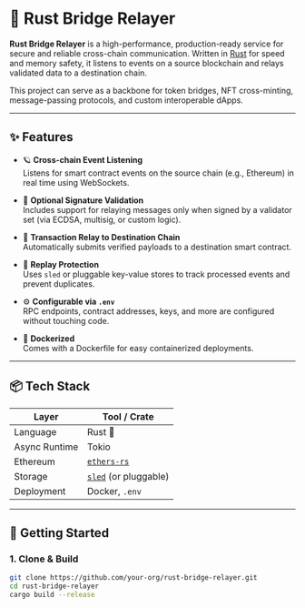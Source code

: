 # 🌉 Rust Bridge Relayer

**Rust Bridge Relayer** is a high-performance, production-ready service for secure and reliable cross-chain communication. Written in [Rust](https://www.rust-lang.org/) for speed and memory safety, it listens to events on a source blockchain and relays validated data to a destination chain.

This project can serve as a backbone for token bridges, NFT cross-minting, message-passing protocols, and custom interoperable dApps.

---

## ✨ Features

- 🪐 **Cross-chain Event Listening**  
  Listens for smart contract events on the source chain (e.g., Ethereum) in real time using WebSockets.

- 🔐 **Optional Signature Validation**  
  Includes support for relaying messages only when signed by a validator set (via ECDSA, multisig, or custom logic).

- 🚀 **Transaction Relay to Destination Chain**  
  Automatically submits verified payloads to a destination smart contract.

- 💾 **Replay Protection**  
  Uses `sled` or pluggable key-value stores to track processed events and prevent duplicates.

- ⚙️ **Configurable via `.env`**  
  RPC endpoints, contract addresses, keys, and more are configured without touching code.

- 🐳 **Dockerized**  
  Comes with a Dockerfile for easy containerized deployments.

---

## 📦 Tech Stack

| Layer         | Tool / Crate      |
|---------------|------------------|
| Language      | Rust 🦀          |
| Async Runtime | Tokio            |
| Ethereum      | [`ethers-rs`](https://docs.rs/ethers) |
| Storage       | [`sled`](https://github.com/spacejam/sled) (or pluggable) |
| Deployment    | Docker, `.env`   |

---

## 🚀 Getting Started

### 1. Clone & Build

```bash
git clone https://github.com/your-org/rust-bridge-relayer.git
cd rust-bridge-relayer
cargo build --release
